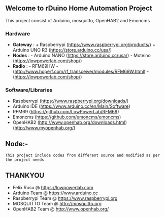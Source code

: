 ## Welcome to rDuino Home Automation Project

This project consist of Arduino, mosquitto, OpenHAB2 and Emoncms

### Hardware

- **Gateway** : 
		+ Raspberrypi (https://www.raspberrypi.org/products/)
		+ Arduino UNO R3 (https://store.arduino.cc/usa/)
- **Nodes** :
		- Arduino NANO (https://store.arduino.cc/usa/)
		- Moteino (https://lowpowerlab.com/shop/)
- **Radio** :
		- RFM69HW
			- (http://www.hoperf.com/rf_transceiver/modules/RFM69W.html)
			- (https://lowpowerlab.com/shop/)

### Software/Libraries
- Raspberrypi (https://www.raspberrypi.org/downloads/)
- Arduino IDE (https://www.arduino.cc/en/Main/Software)
- RFM69 (https://github.com/LowPowerLab/RFM69)
- Emoncms (https://github.com/emoncms/emoncms)
- OpenHAB2 (http://www.openhab.org/downloads.html)
	   (http://www.myopenhab.org/)

## Node:-
	This project include codes from different source and modified as per the project needs

## THANKYOU
- Felix Rusu @ https://lowpowerlab.com
- Arduino Team @ https://www.arduino.cc
- Raspberrypi Team @ https://www.raspberrypi.org
- MOSQUITTO Team @ http://mosquitto.org
- OpenHAB2 Team @ http://www.openhab.org/
